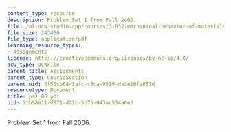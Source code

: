 ```yaml
---
content_type: resource
description: Problem Set 1 from Fall 2006.
file: /ol-ocw-studio-app/courses/3-032-mechanical-behavior-of-materials-fall-2007/21b58e11d871d21c5b75943ac534a0e3_ps1_06.pdf
file_size: 243456
file_type: application/pdf
learning_resource_types:
- Assignments
license: https://creativecommons.org/licenses/by-nc-sa/4.0/
ocw_type: OCWFile
parent_title: Assignments
parent_type: CourseSection
parent_uid: 6f50cb68-3afc-c3ca-9510-da3e16fa057d
resourcetype: Document
title: ps1_06.pdf
uid: 21b58e11-d871-d21c-5b75-943ac534a0e3
---
```

Problem Set 1 from Fall 2006.